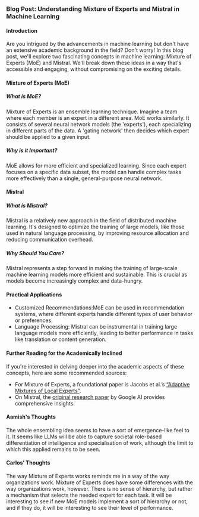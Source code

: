 ### Blog Post: Understanding Mixture of Experts and Mistral in Machine Learning
#### Introduction
Are you intrigued by the advancements in machine learning but don't have an extensive academic background in the field? Don't worry! In this blog post, we'll explore two fascinating concepts in machine learning: Mixture of Experts (MoE) and Mistral. We'll break down these ideas in a way that's accessible and engaging, without compromising on the exciting details.

#### Mixture of Experts (MoE)
##### What is MoE?
Mixture of Experts is an ensemble learning technique. Imagine a team where each member is an expert in a different area. MoE works similarly. It consists of several neural network models (the 'experts'), each specializing in different parts of the data. A 'gating network' then decides which expert should be applied to a given input.

##### Why is it Important?
MoE allows for more efficient and specialized learning. Since each expert focuses on a specific data subset, the model can handle complex tasks more effectively than a single, general-purpose neural network.

#### Mistral
##### What is Mistral?
Mistral is a relatively new approach in the field of distributed machine learning. It's designed to optimize the training of large models, like those used in natural language processing, by improving resource allocation and reducing communication overhead.

##### Why Should You Care?
Mistral represents a step forward in making the training of large-scale machine learning models more efficient and sustainable. This is crucial as models become increasingly complex and data-hungry.

#### Practical Applications
* Customized Recommendations:MoE can be used in recommendation systems, where different experts handle different types of user behavior or preferences.
* Language Processing: Mistral can be instrumental in training large language models more efficiently, leading to better performance in tasks like translation or content generation.

#### Further Reading for the Academically Inclined
If you're interested in delving deeper into the academic aspects of these concepts, here are some recommended sources:

* For Mixture of Experts, a foundational paper is Jacobs et al.’s [“Adaptive Mixtures of Local Experts”](https://www.mitpressjournals.org/doi/abs/10.1162/neco.1991.3.1.79).
* On Mistral, the [original research paper](https://arxiv.org/abs/2105.11227) by Google AI provides comprehensive insights.

#### Aamish's Thoughts
The whole ensembling idea seems to have a sort of emergence-like feel to it. It seems like LLMs will be able to capture societal role-based differentiation of intelligence and specialisation of work, although the limit to which this applied remains to be seen.

#### Carlos' Thoughts
The way Mixture of Experts works reminds me in a way of the way organizations work. Mixture of Experts does have some differences with the way organizations work, however. There is no sense of hierarchy, but rather a mechanism that selects the needed expert for each task. It will be interesting to see if new MoE models implement a sort of hierarchy or not, and if they do, it will be interesting to see their level of performance.
